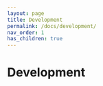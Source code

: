```yaml
---
layout: page
title: Development
permalink: /docs/development/
nav_order: 1
has_children: true
---
```


# Development
